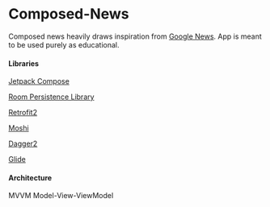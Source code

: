 # Composed-News

Composed news heavily draws inspiration from [Google News](https://play.google.com/store/apps/details?id=com.google.android.apps.magazines&hl=en).
App is meant to be used purely as educational.


#### Libraries

[Jetpack Compose](https://developer.android.com/jetpack/compose)

[Room Persistence Library](https://developer.android.com/topic/libraries/architecture/room)

[Retrofit2](https://square.github.io/retrofit/)

[Moshi](https://github.com/square/moshi)

[Dagger2](https://github.com/google/dagger)

[Glide](https://github.com/bumptech/glide)

#### Architecture
MVVM Model-View-ViewModel
